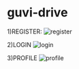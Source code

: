# guvi-drive

1)REGISTER:
![register](https://user-images.githubusercontent.com/130126179/230823668-0b62fdad-1927-425c-bcc5-4403fb8696b2.png)

2)LOGIN
![login](https://user-images.githubusercontent.com/130126179/230824554-14dda683-f834-47c6-af0f-01a5ecfa13c3.png)

3)PROFILE
![profile](https://user-images.githubusercontent.com/130126179/230823778-8aace962-03b2-41dc-9a9b-bbfc35558383.png)

